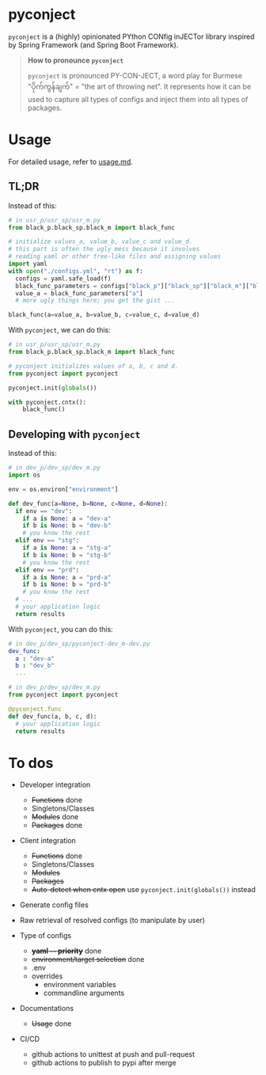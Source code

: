 # pyconject

`pyconject` is a (highly) opinionated PYthon CONfig inJECTor library inspired by Spring Framework (and Spring Boot Framework).

> **How to pronounce `pyconject`**
> 
> `pyconject` is pronounced PY-CON-JECT, a word play for Burmese "ပိုက်ကွန်ချက်" = "the art of throwing net". It represents how it can be used to capture all types of configs and inject them into all types of packages.

# Usage

For detailed usage, refer to [usage.md](usage.md).

## TL;DR

Instead of this: 

```python
# in usr_p/usr_sp/usr_m.py
from black_p.black_sp.black_m import black_func

# initialize values_a, value_b, value_c and value_d.
# this part is often the ugly mess because it involves 
# reading yaml or other tree-like files and assigning values
import yaml
with open("./configs.yml", "rt") as f:
  configs = yaml.safe_load(f)
  black_func_parameters = configs["black_p"]["black_sp"]["black_m"]["black_func"]
  value_a = black_func_parameters["a"]
  # more ugly things here; you get the gist ...

black_func(a=value_a, b=value_b, c=value_c, d=value_d)
```

With `pyconject`, we can do this:


```python
# in usr_p/usr_sp/usr_m.py
from black_p.black_sp.black_m import black_func

# pyconject initializes values of a, b, c and d.
from pyconject import pyconject

pyconject.init(globals())

with pyconject.cntx():
    black_func() 
```

## Developing with `pyconject`

Instead of this:

```python
# in dev_p/dev_sp/dev_m.py
import os

env = os.environ["environment"]

def dev_func(a=None, b=None, c=None, d=None):
  if env == "dev":
    if a is None: a = "dev-a"
    if b is None: b = "dev-b"
    # you know the rest
  elif env == "stg":
    if a is None: a = "stg-a"
    if b is None: b = "stg-b"
    # you know the rest
  elif env == "prd":
    if a is None: a = "prd-a"
    if b is None: b = "prd-b"
    # you know the rest
  # ... 
  # your application logic
  return results
```

With `pyconject`, you can do this:

```yaml
# in dev_p/dev_sp/pyconject-dev_m-dev.py
dev_func:
  a : "dev-a"
  b : "dev_b"
  ...
```

```python
# in dev_p/dev_sp/dev_m.py
from pyconject import pyconject

@pyconject.func
def dev_func(a, b, c, d):
  # your application logic
  return results
```

# To dos

* Developer integration
  * ~~Functions~~ done
  * Singletons/Classes
  * ~~Modules~~ done
  * ~~Packages~~ done
  
* Client integration
  * ~~Functions~~ done
  * Singletons/Classes
  * ~~Modules~~
  * ~~Packages~~
  * ~~Auto-detect when cntx open~~ use `pyconject.init(globals())` instead

* Generate config files

* Raw retrieval of resolved configs (to manipulate by user)

* Type of configs
  * ~~**yaml -- priority**~~ done
  * ~~environment/target selection~~ done
  * .env
  * overrides
    * environment variables
    * commandline arguments

* Documentations
  * ~~Usage~~ done

* CI/CD
  * github actions to unittest at push and pull-request
  * github actions to publish to pypi after merge